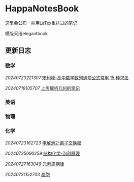 # HappaNotesBook

这里会公布一些用LaTex重排过的笔记

模版采用elegantbook

## 更新日志

### **数学**

*20240723221307* [宋利峰-高中数学数列通项公式常用 15 种求法](https://github.com/HappaNetwork/HappaNotesBook/releases/tag/20240723221307)

*20240719105707* [上传解析几何的笔记](https://github.com/HappaNetwork/HappaNotesBook/releases/tag/20240719105707)

### **英语**

### **物理**

### **化学**

*20240723162723* [电解池2-离子交换膜](https://github.com/HappaNetwork/HappaNotesBook/releases/tag/20240723162723)

*20240725090259* [结构化学-泡利原理](https://github.com/HappaNetwork/HappaNotesBook/releases/tag/20240725090259)

*20240727163049* [元素周期律](https://github.com/HappaNetwork/HappaNotesBook/releases/tag/20240727163049)

*20240731152703* [晶胞](https://github.com/HappaNetwork/HappaNotesBook/releases/tag/20240731152703)